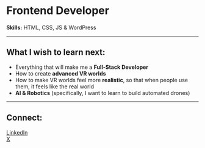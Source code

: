 # Frontend Developer

**Skills:** HTML, CSS, JS & WordPress

---

## What I wish to learn next:
- Everything that will make me a **Full-Stack Developer**  
- How to create **advanced VR worlds**  
- How to make VR worlds feel more **realistic**, so that when people use them, it feels like the real world  
- **AI & Robotics** (specifically, I want to learn to build automated drones)

---

## Connect:
[LinkedIn](https://www.linkedin.com/in/md-sazedur-rahman-7a0103328/)  
[X](https://x.com/sazi_zZz)
